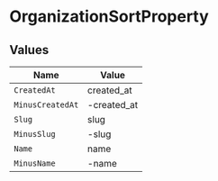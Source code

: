 # OrganizationSortProperty


## Values

| Name             | Value            |
| ---------------- | ---------------- |
| `CreatedAt`      | created_at       |
| `MinusCreatedAt` | -created_at      |
| `Slug`           | slug             |
| `MinusSlug`      | -slug            |
| `Name`           | name             |
| `MinusName`      | -name            |